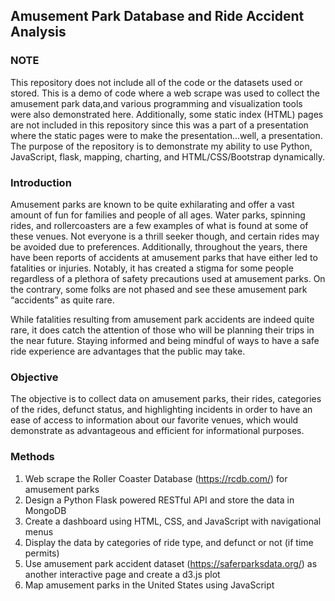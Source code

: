 ## Amusement Park Database and Ride Accident Analysis

### ****NOTE****

This repository does not include all of the code or the datasets used or stored. This is a demo of code where a web scrape was used to collect the amusement park data,and various programming and visualization tools were also demonstrated here. Additionally, some static index (HTML) pages are not included in this repository since this was a part of a presentation where the static pages were to make the presentation...well, a presentation. The purpose of the repository is to demonstrate my ability to use Python, JavaScript, flask, mapping, charting, and HTML/CSS/Bootstrap dynamically.

### Introduction

Amusement parks are known to be quite exhilarating and offer a vast amount of fun for families and people of all ages. Water parks, spinning rides, and rollercoasters are a few examples of what is found at some of these venues. Not everyone is a thrill seeker though, and certain rides may be avoided due to preferences. Additionally, throughout the years, there have been reports of accidents at amusement parks that have either led to fatalities or injuries. Notably, it has created a stigma for some people regardless of a plethora of safety precautions used at amusement parks. On the contrary, some folks are not phased and see these amusement park “accidents” as quite rare. 

While fatalities resulting from amusement park accidents are indeed quite rare, it does catch the attention of those who will be planning their trips in the near future. Staying informed and being mindful of ways to have a safe ride experience are advantages that the public may take. 

### Objective

The objective is to collect data on amusement parks, their rides, categories of the rides, defunct status, and highlighting incidents in order to have an ease of access to information about our favorite venues, which would demonstrate as advantageous and efficient for informational purposes.

### Methods

1)	Web scrape the Roller Coaster Database (https://rcdb.com/) for amusement parks
2)	Design a Python Flask powered RESTful API and store the data in MongoDB
3)	Create a dashboard using HTML, CSS, and JavaScript with navigational menus
4)	Display the data by categories of ride type, and defunct or not (if time permits)
5)	Use amusement park accident dataset (https://saferparksdata.org/) as another interactive page and create a d3.js plot
6)	Map amusement parks in the United States using JavaScript


